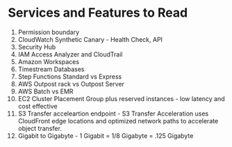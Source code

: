 # Services and Features to Read

1. Permission boundary
2. CloudWatch Synthetic Canary - Health Check, API
3. Security Hub
4. IAM Access Analyzer and CloudTrail
5. Amazon Workspaces
6. Timestream Databases
7. Step Functions Standard vs Express
8. AWS Outpost rack vs Outpost Server
9. AWS Batch vs EMR
10. EC2 Cluster Placement Group plus reserved instances - low latency and cost effective
11. S3 Transfer acceleartion endpoint -  S3 Transfer Acceleration uses CloudFront edge locations and optimized network paths to accelerate object transfer.
12. Gigabit to Gigabyte - 1 Gigabit = 1/8 Gigabyte = .125 Gigabyte
